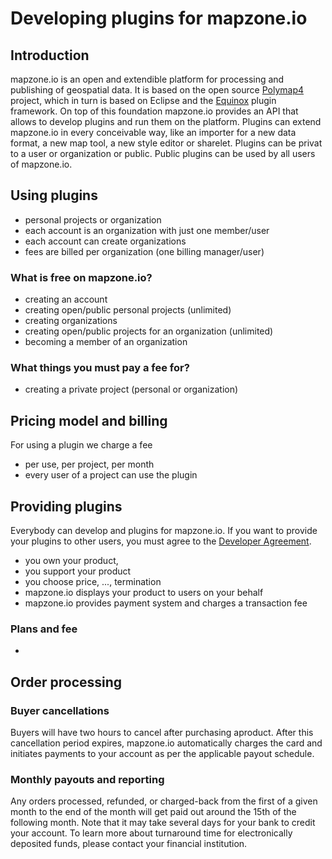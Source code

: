 # Developing plugins for mapzone.io

## Introduction

mapzone.io is an open and extendible platform for processing and publishing of geospatial data. It is based on the open source [Polymap4](https://github.com/Polymap4) project, which in turn is based on Eclipse and the [Equinox](http://www.eclipse.org/equinox/) plugin framework. On top of this foundation mapzone.io provides an API that allows to develop plugins and run them on the platform. Plugins can extend mapzone.io in every conceivable way, like an importer for a new data format, a new map tool, a new style editor or sharelet. Plugins can be privat to a user or organization or public. Public plugins can be used by all users of mapzone.io.

## Using plugins

  - personal projects or organization
  - each account is an organization with just one member/user
  - each account can create organizations
  - fees are billed per organization (one billing manager/user)

### What is free on mapzone.io?

  - creating an account
  - creating open/public personal projects (unlimited)
  - creating organizations
  - creating open/public projects for an organization (unlimited)
  - becoming a member of an organization

### What things you must pay a fee for?

  - creating a private project (personal or organization)

## Pricing model and billing

For using a plugin we charge a fee

  * per use, per project, per month
  * every user of a project can use the plugin
  

## Providing plugins

Everybody can develop and plugins for mapzone.io. If you want to provide your plugins to other users, you must agree to the [Developer Agreement](DeveloperAgreement.md).

  * you own your product, 
  * you support your product
  * you choose price, ..., termination
  * mapzone.io displays your product to users on your behalf
  * mapzone.io provides payment system and charges a transaction fee

### Plans and fee

  * 

## Order processing

### Buyer cancellations

Buyers will have two hours to cancel after purchasing aproduct. After this cancellation period expires, mapzone.io automatically charges the card and initiates payments to your account as per the applicable payout schedule.

### Monthly payouts and reporting

Any orders processed, refunded, or charged-back from the first of a given month to the end of the month will get paid out around the 15th of the following month. Note that it may take several days for your bank to credit your account. To learn more about turnaround time for electronically deposited funds, please contact your financial institution.

